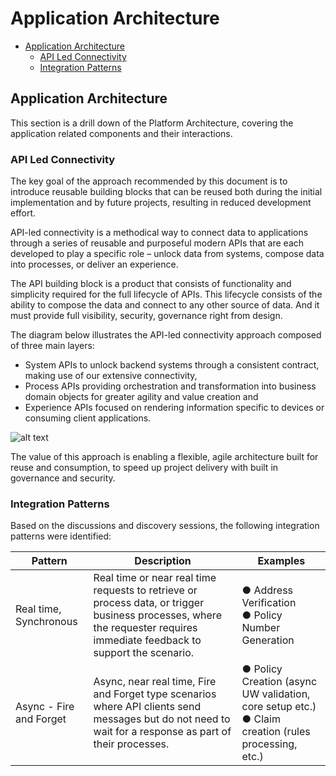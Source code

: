 # Application Architecture

- [Application Architecture](#application-architecture)
    - [API Led Connectivity](#api-led-connectivity)
    - [Integration Patterns](#integration-patterns)

## Application Architecture
This section is a drill down of the Platform Architecture, covering the application related components and their interactions.

### API Led Connectivity

The key goal of the approach recommended by this document is to introduce reusable building blocks that can be reused both during the initial implementation and by future projects, resulting in reduced development effort.

API-led connectivity is a methodical way to connect data to applications through a series of reusable and purposeful modern APIs that are each developed to play a specific role – unlock data from systems, compose data into processes, or deliver an experience.

The API building block is a product that consists of functionality and simplicity required for the full lifecycle of APIs. This lifecycle consists of the ability to compose the data and connect to any other source of data. And it must provide full visibility, security, governance right from design.

The diagram below illustrates the API-led connectivity approach composed of three main layers:
- System APIs to unlock backend systems through a consistent contract, making use of our extensive connectivity, 
- Process APIs providing orchestration and transformation into business domain objects for greater agility and value creation and 
- Experience APIs focused on rendering information specific to devices or consuming client applications.

![alt text](./anypoint-platform-architecture/api_led.png)

The value of this approach is enabling a flexible, agile architecture built for reuse and consumption, to speed up project delivery with built in governance and security.

### Integration Patterns
Based on the discussions and discovery sessions, the following integration patterns were identified:

| Pattern | Description | Examples |
| --- | --- | --- |
| Real time, Synchronous | Real time or near real time requests to retrieve or process data, or trigger business processes, where the requester requires immediate feedback to support the scenario. | ● Address Verification <br> ● Policy Number Generation |
| Async - Fire and Forget | Async, near real time, Fire and Forget type scenarios where API clients send messages but do not need to wait for a response as part of their processes. | ● Policy Creation (async UW validation, core setup etc.) <br> ● Claim creation (rules processing, etc.) |
